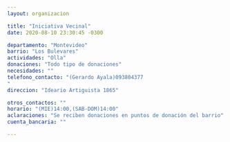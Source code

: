 ```yaml
---
layout: organizacion

title: "Iniciativa Vecinal"
date: 2020-08-10 23:30:45 -0300

departamento: "Montevideo"
barrio: "Los Bulevares"
actividades: "Olla"
donaciones: "Todo tipo de donaciones"
necesidades: ""
telefono_contacto: "(Gerardo Ayala)093804377
"
direccion: "Ideario Artiguista 1865"

otros_contactos: ""
horario: "(MIE)14:00,(SAB-DOM)14:00"
aclaraciones: "Se reciben donaciones en puntos de donación del barrio"
cuenta_bancaria: ""

---
```

